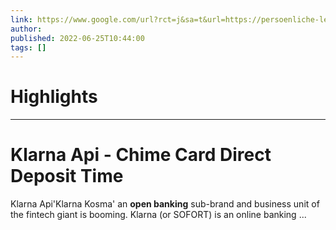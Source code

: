 ```yaml
---
link: https://www.google.com/url?rct=j&sa=t&url=https://persoenliche-lebensberatung.de/klarna-api.html&ct=ga&cd=CAIyHzVmNjkxZDEzNTU2NWU1MTc6Y29tLmJyOnB0OkJSOkw&usg=AOvVaw04r3h6MSg41HbvZlHM5KMh
author:  
published: 2022-06-25T10:44:00
tags: []
---
```

# Highlights


---
# Klarna Api - Chime Card Direct Deposit Time
Klarna Api'Klarna Kosma' an **open banking** sub-brand and business unit of the fintech giant is booming. Klarna (or SOFORT) is an online banking ...